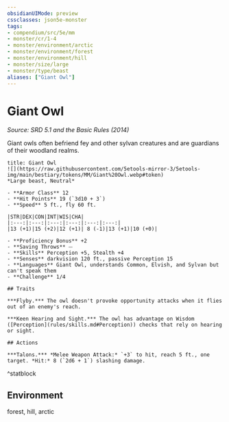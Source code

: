 ```yaml
---
obsidianUIMode: preview
cssclasses: json5e-monster
tags:
- compendium/src/5e/mm
- monster/cr/1-4
- monster/environment/arctic
- monster/environment/forest
- monster/environment/hill
- monster/size/large
- monster/type/beast
aliases: ["Giant Owl"]
---
```

# Giant Owl
*Source: SRD 5.1 and the Basic Rules (2014)*  

Giant owls often befriend fey and other sylvan creatures and are guardians of their woodland realms.

```ad-statblock
title: Giant Owl
![](https://raw.githubusercontent.com/5etools-mirror-3/5etools-img/main/bestiary/tokens/MM/Giant%20Owl.webp#token)
*Large beast, Neutral*

- **Armor Class** 12
- **Hit Points** 19 (`3d10 + 3`)
- **Speed** 5 ft., fly 60 ft.

|STR|DEX|CON|INT|WIS|CHA|
|:---:|:---:|:---:|:---:|:---:|:---:|
|13 (+1)|15 (+2)|12 (+1)| 8 (-1)|13 (+1)|10 (+0)|

- **Proficiency Bonus** +2
- **Saving Throws** ⏤
- **Skills** Perception +5, Stealth +4
- **Senses** darkvision 120 ft., passive Perception 15
- **Languages** Giant Owl, understands Common, Elvish, and Sylvan but can't speak them
- **Challenge** 1/4

## Traits

***Flyby.*** The owl doesn't provoke opportunity attacks when it flies out of an enemy's reach.

***Keen Hearing and Sight.*** The owl has advantage on Wisdom ([Perception](rules/skills.md#Perception)) checks that rely on hearing or sight.

## Actions

***Talons.*** *Melee Weapon Attack:* `+3` to hit, reach 5 ft., one target. *Hit:* 8 (`2d6 + 1`) slashing damage.
```
^statblock

## Environment

forest, hill, arctic